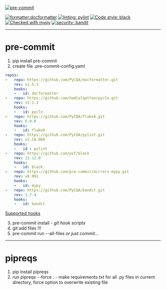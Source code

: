 [![pre-commit](https://img.shields.io/badge/pre--commit-enabled-brightgreen?logo=pre-commit)](https://github.com/pre-commit/pre-commit)  

[![formatter:docformatter](https://img.shields.io/badge/formatter-docformatter-fedcba.svg)](https://github.com/PyCQA/docformatter)
[![linting: pylint](https://img.shields.io/badge/linting-pylint-yellowgreen)](https://github.com/PyCQA/pylint)
[![Code style: black](https://img.shields.io/badge/code%20style-black-000000.svg)](https://github.com/psf/black)
[![Checked with mypy](https://www.mypy-lang.org/static/mypy_badge.svg)](https://mypy-lang.org/)
[![security: bandit](https://img.shields.io/badge/security-bandit-yellow.svg)](https://github.com/PyCQA/bandit)

---

# pre-commit

1. pip install pre-commit
2. create file .pre-commit-config.yaml


```yaml
repos:
-   repo: https://github.com/PyCQA/docformatter.git
    rev: v1.5.1
    hooks:
    -   id: docformatter
-   repo: https://github.com/hadialqattan/pycln.git
    rev: v2.1.3
    hooks:
    -   id: pycln
-   repo: https://github.com/PyCQA/flake8.git
    rev: 6.0.0
    hooks:
    -   id: flake8
-   repo: https://github.com/PyCQA/pylint.git
    rev: v2.16.0b0
    hooks:
    -   id : pylint
-   repo: https://github.com/psf/black
    rev: 22.12.0
    hooks:
    -   id: black
-   repo: https://github.com/pre-commit/mirrors-mypy.git
    rev: v0.991
    hooks:
    -   id: mypy
-   repo: https://github.com/PyCQA/bandit.git
    rev: 1.7.4
    hooks:
    -   id: bandit
```
[Supported hooks](https://pre-commit.com/hooks.html)

3. pre-commit install - *git hook scripts*
4. git add files !!!
5. pre-commit run --all-files *or just commit...*

---

# pipreqs

1. pip install pipreqs
2. run pipreqs --force . - make requirements.txt for all .py files in current directory, force option to overwrite existing file